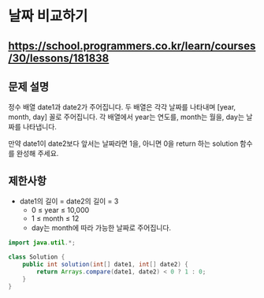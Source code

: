 # 날짜 비교하기
https://school.programmers.co.kr/learn/courses/30/lessons/181838
---
## 문제 설명
정수 배열 date1과 date2가 주어집니다. 두 배열은 각각 날짜를 나타내며 [year, month, day] 꼴로 주어집니다. 각 배열에서 year는 연도를, month는 월을, day는 날짜를 나타냅니다.

만약 date1이 date2보다 앞서는 날짜라면 1을, 아니면 0을 return 하는 solution 함수를 완성해 주세요.

## 제한사항
+ date1의 길이 = date2의 길이 = 3
  + 0 ≤ year ≤ 10,000
  + 1 ≤ month ≤ 12
  + day는 month에 따라 가능한 날짜로 주어집니다.
```java
import java.util.*;

class Solution {
    public int solution(int[] date1, int[] date2) {
        return Arrays.compare(date1, date2) < 0 ? 1 : 0;
    }
}
```